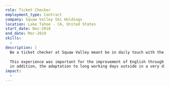 ```yaml
---
role: Ticket Checker
employment_type: Contract
company: Squaw Valley Ski Holdings
location: Lake Tahoe - CA, United States
start_date: Dez-2018
end_date: Mar-2019
skills:
  - 
description: | 
  Be a ticket checker at Squaw Valley meant be in daily touch with the resort's guests, welcoming those who would practice snow sports, instructing them about the mountain conditions and assisting the resolution of problems involving their passes.
  
  This experience was important for the improvement of English through contact with natives, immersion in their culture, demand for agile resolution of problems and costumer service.
  in addition, the adaptation to long working days outside in a very distinct climate also composed great professional maturation in the period.
impact:
  - 
---
```


